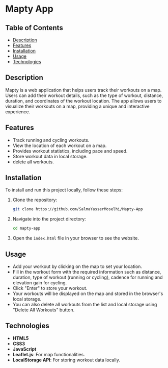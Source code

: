 # Mapty App

## Table of Contents

- [Description](#description)
- [Features](#features)
- [Installation](#installation)
- [Usage](#usage)
- [Technologies](#technologies)

## Description

Mapty is a web application that helps users track their workouts on a map. Users can add their workout details, such as the type of workout, distance, duration, and coordinates of the workout location. The app allows users to visualize their workouts on a map, providing a unique and interactive experience.

## Features

- Track running and cycling workouts.
- View the location of each workout on a map.
- Provides workout statistics, including pace and speed.
- Store workout data in local storage.
- delete all workouts.

## Installation

To install and run this project locally, follow these steps:

1. Clone the repository:
   ```bash
   git clone https://github.com/SalmaYasserMoselhi/Mapty-App
   ```
2. Navigate into the project directory:

   ```bash
   cd mapty-app

   ```

3. Open the `index.html` file in your browser to see the website.

## Usage

- Add your workout by clicking on the map to set your location.
- Fill in the workout form with the required information such as distance, duration, type of workout (running or cycling), cadence for running and elevation gain for cycling.
- Click "Enter" to store your workout.
- Your workouts will be displayed on the map and stored in the browser's local storage.
- You can also delete all workouts from the list and local storage using "Delete All Workouts" button.

## Technologies

- **HTML5**
- **CSS3**
- **JavaScript**
- **Leaflet.js**: For map functionalities.
- **LocalStorage API**: For storing workout data locally.
